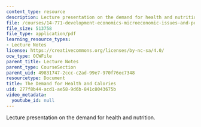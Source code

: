 ```yaml
---
content_type: resource
description: Lecture presentation on the demand for health and nutrition.
file: /courses/14-771-development-economics-microeconomic-issues-and-policy-models-fall-2008/277f8b44acd1ae589d6b841c8043675b_lec3.pdf
file_size: 513758
file_type: application/pdf
learning_resource_types:
- Lecture Notes
license: https://creativecommons.org/licenses/by-nc-sa/4.0/
ocw_type: OCWFile
parent_title: Lecture Notes
parent_type: CourseSection
parent_uid: 49831747-2ccc-c2ad-99e7-970f76ec7348
resourcetype: Document
title: The Demand for Health and Calories
uid: 277f8b44-acd1-ae58-9d6b-841c8043675b
video_metadata:
  youtube_id: null
---
```

Lecture presentation on the demand for health and nutrition.